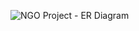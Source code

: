 ![NGO Project - ER Diagram](https://github.com/user-attachments/assets/50c8b120-292d-428b-8957-b6c47448840b)
